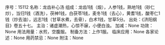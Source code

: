 序号：15112
名称：龙齿补心汤
组成：龙齿1钱（煅），人参1钱，熟地1钱（砂仁炒），当归1钱（酒洗），茯神1钱，白茯苓1钱，麦冬1钱（去心），黄耆1钱，酸枣仁1钱（炒去油），远志1钱（甘草水煮，去骨），白术1钱，甘草5分。
出处：《济阳纲目》卷五十七。
主治：诸虚潮热，心惊不寐，小便白浊。
加减：None
功效：None
用法用量：水煎，空腹服。
制备方法：上作1服。
临床应用：None
各家论述：None
用药禁忌：None
附注：None
